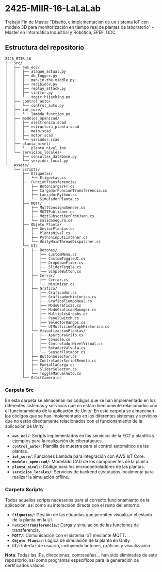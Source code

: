 # 2425-MIIR-16-LaLaLab
Trabajo Fin de Máster "Diseño, e implementación de un sistema IoT con modelo 3D para monitorización en tiempo real de plantas de laboratorio" - Máster en Informática Industrial y Robótica, EPEF, UDC.

## Estructura del repositorio


```plaintext
2425_MIIR_16
├── Src/
│   ├── aws_ec2/
│   │   ├── ataque_actual.py
│   │   ├── db_logger.py
│   │   ├── man-in-the-middle.py
│   │   ├── recibidor.py
│   │   ├── replay_attack.py
│   │   ├── sinffer.py
│   │   └── topic_hijacking.py
│   ├── control_auto/
│   │   └── control_auto.py
│   ├── iot_core/
│   │   └── lambda_function.py
│   ├── modelos_openscad/
│   │   ├── electronica.scad
│   │   ├── estructura_planta.scad
│   │   ├── main-scad
│   │   ├── motor.scad
│   │   └── variador.scad
│   ├── planta_nivel/
│   │   └── planta_nivel.ino
│   └── servicios_locales/
│       ├── consultas_database.py
│       └── servidor_local.py
└── Assets/
    └── Scripts/
        ├── Etiquetas/
        │   └── Etiquetas.cs
        ├── FuncionTransferencia/
        │   ├── BotonCargarFT.cs
        │   ├── CargadorFuncionTransferencia.cs
        │   ├── LanzadorPython.cs
        │   └── SimuladorPlanta.cs
        ├── MQTT/
        │   ├── MqttConsignaSender.cs
        │   ├── MQTTPublisher.cs
        │   ├── MqttSubscriberFromJson.cs
        │   └── salidaSegura.cs
        ├── Objeto Planta/
        │   ├── GestorPlantas.cs
        │   ├── PlantaNivel.cs
        │   ├── PythonInputListener.cs
        │   └── UnityMainThreadDispatcher.cs
        └── UI/
        │   ├── Botones/
        │   │   ├── CustomMenu.cs
        │   │   ├── CustomToggleUI.cs
        │   │   ├── DropdownFixer.cs
        │   │   ├── SliderToggle.cs
        │   │   └── SimpleButton.cs
        │   ├── Cerrar/
        │   │   ├── Cerrar.cs
        │   │   └── Minimizar.cs
        │   ├── Grafico/
        │   │   ├── Graficador.cs
        │   │   ├── GraficadorHistorico.cs
        │   │   ├── GraficaTiempoReal.cs
        │   │   ├── ModoGraficas.cs
        │   │   ├── ModoGraficasManager.cs
        │   │   ├── MultiplesGraphs.cs
        │   │   ├── PanelSwitch.cs
        │   │   ├── SelectorRangos.cs
        │   │   └── UIMultiLineGraphHistorico.cs
        │   └── VisualizacionPlantas/
        │   │   ├── AperturaGrifo.cs
        │   │   ├── Console.cs
        │   │   ├── ControladorNivelVisual.cs
        │   │   ├── RotadorValvula.cs
        │   │   └── SensorFlotador.cs
        │   ├── ButtonSelector.cs
        │   ├── ControladorScriptRemoto.cs
        │   ├── PantallaCarga.cs
        │   ├── SliderSelector.cs
        │   └── ToggleManualAuto.cs
        └── OrbitCamera.cs
```


### Carpeta Src
En esta carpeta se almacenan los códigos que se han implementado en los diferentes sistemas y servicios que no están directamente relacionados con el funcionamiento de la aplicación de Unity:
En esta carpeta se almacenan los códigos que se han implementado en los diferentes sistemas y servicios que no están directamente relacionados con el funcionamiento de la aplicación de Unity.

- **`aws_ec2/`**: Scripts implementados en los servicios de la EC2 y plantilla y ejemplos para la realización de ciberataques.
- **`control_auto/`**: Plantilla de muestra para el control automático de las plantas.
- **`iot_core/`**: Funciones Lambda para integración con AWS IoT Core.
- **`modelos_openscad/`**: Modelado CAD de los componentes de la planta.
- **`planta_nivel/`**: Código para los microcontroladores de las plantas.
- **`servicios_locales/`**: Servicios de backend ejecutados localmente para realizar la simulación offline.

### Carpeta Scripts
Todos aquellos scripts necesarios para el correcto funcionamiento de la aplicación, así como su interacción directa con el resto del entorno.
- **`Etiquetas/`**: Gestión de las etiquetas que permiten visualizar el estado de la planta en la UI.
- **`FuncionTransferencia/`**: Carga y simulación de las funciones de transferencia.
- **`MQTT/`**: Comunicación con el sistema IoT mediante MQTT.
- **`Objeto Planta/`**: Lógica de simulación de la planta en Unity.
- **`UI/`**: Interfaz de usuario, incluyendo botones, gráficos y visualización...

**Nota**: Todas las IPs, direcciones, contraseñas... han sido eliminadas de este repositorio, así como programas específicos para la generación de certificados válidos.

